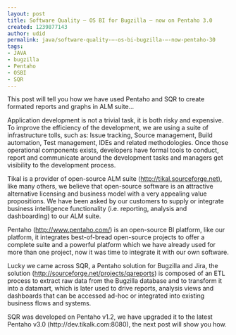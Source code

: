 ```yaml
---
layout: post
title: Software Quality – OS BI for Bugzilla – now on Pentaho 3.0
created: 1239877143
author: udid
permalink: java/software-quality-–-os-bi-bugzilla-–-now-pentaho-30
tags:
- JAVA
- bugzilla
- Pentaho
- OSBI
- SQR
---
```

<p>This post will tell you how we have used Pentaho and SQR to create formated reports and graphs in ALM suite...</p>
<p>Application development is not a trivial task, it is both risky and expensive. To improve the efficiency of the development, we are using a suite of infrastructure tolls, such as: Issue tracking, Source management, Build automation, Test management, IDEs and related methodologies. Once those operational components exists, developers have formal tools to conduct, report and communicate around the development tasks and managers get visibility to the development process.</p>
<p style="margin-bottom: 0in;">Tikal is a provider of open-source ALM suite (<a href="http://tikal.sourceforge.net/" target="_blank">http://tikal.sourceforge.net)</a>, like many others, we believe that open-source software is an attractive alternative licensing and business model with a very appealing value propositions. We have been asked by our customers to supply or integrate business intelligence functionality (i.e. reporting, analysis and dashboarding) to our ALM suite.</p>
<p style="margin-bottom: 0in;">Pentaho (<a href="http://www.pentaho.com/">http://www.pentaho.com/</a>) is an open-source BI platform, like our platform, it integrates best-of-bread open-source projects to offer a complete suite and a powerful platform which we have already used for more than one project, now it was time to integrate it with our own software.</p>
<p style="margin-bottom: 0in;">Lucky we came across SQR, a Pentaho solution for Bugzilla and Jira, the solution (<a href="http://sourceforge.net/projects/qareports">http://sourceforge.net/projects/qareports</a>) is composed of an ETL process to extract raw data from the Bugzilla database and to transform it into a datamart, which is later used to drive reports, analysis views and dashboards that can be accessed ad-hoc or integrated into existing business flows and systems.</p>
<p style="margin-bottom: 0in;">SQR was developed on Pentaho v1.2, we have upgraded it to the latest Pentaho v3.0 (http://dev.tikalk.com:8080), the next post will show you how.</p>
<p style="margin-bottom: 0in;">&nbsp;</p>
